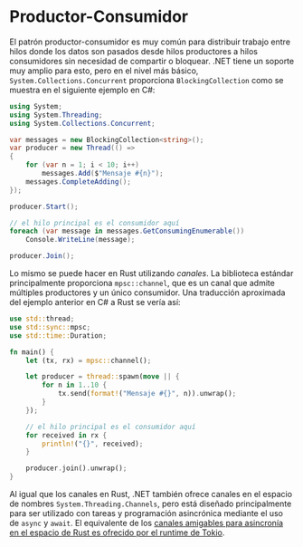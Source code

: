 # Productor-Consumidor

El patrón productor-consumidor es muy común para distribuir trabajo entre hilos 
donde los datos son pasados desde hilos productores a hilos consumidores sin 
necesidad de compartir o bloquear. .NET tiene un soporte muy amplio para esto, 
pero en el nivel más básico, `System.Collections.Concurrent` proporciona 
`BlockingCollection` como se muestra en el siguiente ejemplo en C#:

```csharp
using System;
using System.Threading;
using System.Collections.Concurrent;

var messages = new BlockingCollection<string>();
var producer = new Thread(() =>
{
    for (var n = 1; i < 10; i++)
        messages.Add($"Mensaje #{n}");
    messages.CompleteAdding();
});

producer.Start();

// el hilo principal es el consumidor aquí
foreach (var message in messages.GetConsumingEnumerable())
    Console.WriteLine(message);

producer.Join();
```

Lo mismo se puede hacer en Rust utilizando _canales_. La biblioteca estándar 
principalmente proporciona `mpsc::channel`, que es un canal que admite múltiples 
productores y un único consumidor. Una traducción aproximada del ejemplo 
anterior en C# a Rust se vería así:

```rust
use std::thread;
use std::sync::mpsc;
use std::time::Duration;

fn main() {
    let (tx, rx) = mpsc::channel();

    let producer = thread::spawn(move || {
        for n in 1..10 {
            tx.send(format!("Mensaje #{}", n)).unwrap();
        }
    });

    // el hilo principal es el consumidor aquí
    for received in rx {
        println!("{}", received);
    }

    producer.join().unwrap();
}
```

Al igual que los canales en Rust, .NET también ofrece canales en el espacio de 
nombres `System.Threading.Channels`, pero está diseñado principalmente para ser 
utilizado con tareas y programación asincrónica mediante el uso de `async` y 
`await`. El equivalente de los [canales amigables para asincronía en el espacio de 
Rust es ofrecido por el runtime de Tokio][tokio-channels].

  [tokio-channels]: https://tokio.rs/tokio/tutorial/channels
